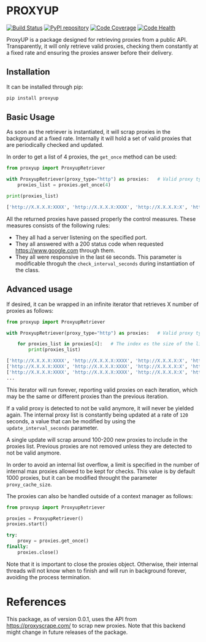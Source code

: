 # PROXYUP

[![Build Status](https://travis-ci.org/ipazc/proxyup.svg?branch=master)](https://travis-ci.org/ipazc/proxyup)
[![PyPI repository](https://badge.fury.io/py/proxyup.svg)](https://badge.fury.io/py/proxyup)
[![Code Coverage](https://coveralls.io/repos/github/ipazc/proxyup/badge.svg?branch=master)](https://coveralls.io/github/ipazc/proxyup?branch=master)
[![Code Health](https://landscape.io/github/ipazc/proxyup/master/landscape.svg?style=flat)](https://landscape.io/github/ipazc/proxyup/master/landscape.svg?style=flat)


ProxyUP is a package designed for retrieving proxies from a public API. Transparently, it will only retrieve valid proxies, 
checking them constantly at a fixed rate and ensuring the proxies answer before their delivery.


## Installation

It can be installed through pip:

```python
pip install proxyup
```

## Basic Usage

As soon as the retriever is instantiated, it will scrap proxies in the background at a fixed rate. Internally it will hold a set of valid proxies that are periodically checked and updated. 


In order to get a list of 4 proxies, the `get_once` method can be used:
```python
from proxyup import ProxyupRetriever

with ProxyupRetriever(proxy_type="http") as proxies:   # Valid proxy types=["http", "socks4", "socks5"]
    proxies_list = proxies.get_once(4) 

print(proxies_list)

['http://X.X.X.X:XXXX', 'http://X.X.X.X:XXXX', 'http://X.X.X.X:X', 'http://X.X.X.X:X']
```

All the returned proxies have passed properly the control measures. These measures consists of the following rules:
  * They all had a server listening on the specified port.
  * They all answered with a 200 status code when requested https://www.google.com through them.
  * They all were responsive in the last `60` seconds. This parameter is modificable throguh the `check_interval_seconds` during instantiation of the class.


## Advanced usage

If desired, it can be wrapped in an infinite iterator that retrieves X number of proxies as follows:
```python
from proxyup import ProxyupRetriever

with ProxyupRetriever(proxy_type="http") as proxies:   # Valid proxy types=["http", "socks4", "socks5"]

    for proxies_list in proxies[4]:   # The index es the size of the list to retrieve in a single shot  
        print(proxies_list)

['http://X.X.X.X:XXXX', 'http://X.X.X.X:XXXX', 'http://X.X.X.X:X', 'http://X.X.X.X:X']
['http://X.X.X.X:XXXX', 'http://X.X.X.X:XXXX', 'http://X.X.X.X:X', 'http://X.X.X.X:X']
['http://X.X.X.X:XXXX', 'http://X.X.X.X:XXXX', 'http://X.X.X.X:X', 'http://X.X.X.X:X']
...
```

This iterator will run forever, reporting valid proxies on each iteration, which may be the same or different proxies than the previous iteration. 

If a valid proxy is detected to not be valid anymore, it will never be yielded again. 
The internal proxy list is constantly being updated at a rate of `120` seconds, a value that can be modified by using the `update_interval_seconds` parameter. 

A single update will scrap around 100-200 new proxies to include in the proxies list. Previous proxies are not removed unless they are detected to not be valid anymore.

In order to avoid an internal list overflow, a limit is specified in the number of internal max proxies allowed to be kept for checks. This value is by default 1000 proxies, but it can be modified throught the parameter `proxy_cache_size`.  
 
The proxies can also be handled outside of a context manager as follows:
```python
from proxyup import ProxyupRetriever

proxies = ProxyupRetriever()
proxies.start()

try:
    proxy = proxies.get_once()
finally:
    proxies.close()
```

Note that it is important to close the proxies object. Otherwise, their internal threads will not know when to finish and will run in background forever, avoiding the process termination.


# References
This package, as of version 0.0.1, uses the API from https://proxyscrape.com/ to scrap new proxies. Note that this backend might change in future releases of the package.